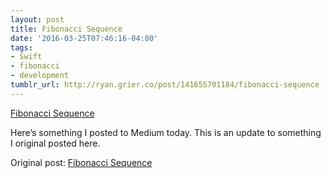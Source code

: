 ```yaml
---
layout: post
title: Fibonacci Sequence
date: '2016-03-25T07:46:16-04:00'
tags:
- Swift
- fibonacci
- development
tumblr_url: http://ryan.grier.co/post/141655701184/fibonacci-sequence
---
```

[Fibonacci Sequence](https://medium.com/@rwgrier/fibonacci-sequence-cf1feece4d62)

Here’s something I posted to Medium today. This is an update to something I original posted here.

Original post: [Fibonacci Sequence](/2014/04/09/fibonacci-sequence/)
